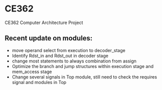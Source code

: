 # CE362
CE362 Computer Architecture Project


## Recent update on modules:

* move operand select from execution to decoder_stage
* Identify Rdst_in and Rdst_out in decoder stage
* change most statements to always combination from assign 
* Optimize the branch and jump structures within execution stage and mem_access stage
* Change several signals in Top module, still need to check the requires signal and modules in Top
